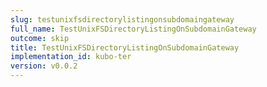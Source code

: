 ```yaml
---
slug: testunixfsdirectorylistingonsubdomaingateway
full_name: TestUnixFSDirectoryListingOnSubdomainGateway
outcome: skip
title: TestUnixFSDirectoryListingOnSubdomainGateway
implementation_id: kubo-ter
version: v0.0.2
---
```


